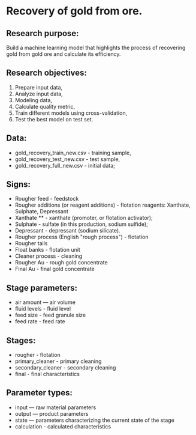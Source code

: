 # Recovery of gold from ore.
## Research purpose:
Build a machine learning model that highlights the process of recovering gold from gold ore and calculate its efficiency.

## Research objectives:
1. Prepare input data,
2. Analyze input data,
3. Modeling data,
4. Calculate quality metric,
5. Train different models using cross-validation,
6. Test the best model on test set.

## Data:
    
- gold_recovery_train_new.csv - training sample,
- gold_recovery_test_new.csv - test sample,
- gold_recovery_full_new.csv - initial data;

## Signs:
    
- Rougher feed - feedstock
- Rougher additions (or reagent additions) - flotation reagents: Xanthate, Sulphate, Depressant
- Xanthate ** - xanthate (promoter, or flotation activator);
- Sulphate - sulfate (in this production, sodium sulfide);
- Depressant - depressant (sodium silicate).
- Rougher process (English "rough process") - flotation
- Rougher tails
- Float banks - flotation unit
- Cleaner process - cleaning
- Rougher Au - rough gold concentrate
- Final Au - final gold concentrate

## Stage parameters:

- air amount — air volume
- fluid levels - fluid level
- feed size - feed granule size
- feed rate - feed rate

## Stages:

- rougher - flotation
- primary_cleaner - primary cleaning
- secondary_cleaner - secondary cleaning
- final - final characteristics

## Parameter types:

- input — raw material parameters
- output — product parameters
- state — parameters characterizing the current state of the stage
- calculation - calculated characteristics
